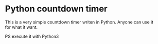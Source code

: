 # Python countdown timer
This is a very simple countdown timer writen in Python.
Anyone can use it for what it want.

PS execute it with Python3
